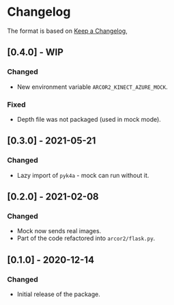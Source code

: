 # Changelog

The format is based on [Keep a Changelog](https://keepachangelog.com/en/1.0.0/),

## [0.4.0] - WIP

### Changed

- New environment variable `ARCOR2_KINECT_AZURE_MOCK`.

### Fixed 

- Depth file was not packaged (used in mock mode).

## [0.3.0] - 2021-05-21

### Changed

- Lazy import of `pyk4a` - mock can run without it.

## [0.2.0] - 2021-02-08

### Changed
- Mock now sends real images.
- Part of the code refactored into `arcor2/flask.py`.

## [0.1.0] - 2020-12-14

### Changed
- Initial release of the package.